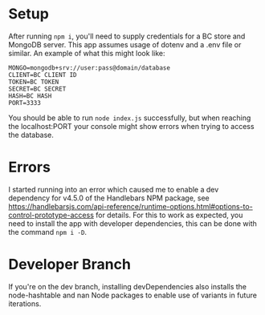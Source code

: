 # Setup

After running `npm i`, you'll need to supply credentials for a BC store and MongoDB server. This app assumes usage of dotenv and a .env file or similar. An example of what this might look like:

```
MONGO=mongodb+srv://user:pass@domain/database
CLIENT=BC CLIENT ID
TOKEN=BC TOKEN
SECRET=BC SECRET
HASH=BC HASH
PORT=3333
```

You should be able to run `node index.js` successfully, but when reaching the localhost:PORT your console might show errors when trying to access the database.

# Errors

I started running into an error which caused me to enable a dev dependency for v4.5.0 of the Handlebars NPM package, see https://handlebarsjs.com/api-reference/runtime-options.html#options-to-control-prototype-access for details. For this to work as expected, you need to install the app with developer dependencies, this can be done with the command `npm i -D`. 

# Developer Branch

If you're on the dev branch, installing devDependencies also installs the node-hashtable and nan Node packages to enable use of variants in future iterations.
